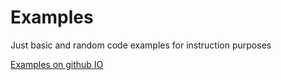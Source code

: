# Examples

Just basic and random code examples for instruction purposes 

[Examples on github IO](https://cruisercoder.github.io/example/index.html)

